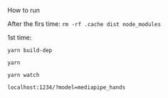 How to run

After the firs time:
`rm -rf .cache dist node_modules`

1st time:

```yarn build-dep```

```yarn```

```yarn watch```

`localhost:1234/?model=mediapipe_hands`